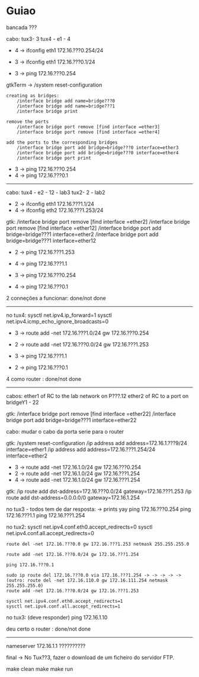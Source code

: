 # Guiao
bancada ???

cabo:
    tux3- 3
    tux4 - e1 - 4


- 4 -> ifconfig eth1 172.16.???0.254/24
- 3 -> ifconfig eth1 172.16.???0.1/24

- 3 -> ping 172.16.???0.254


gtkTerm -> /system reset-configuration

    creating as bridges:
        /interface bridge add name=bridge???0
        /interface bridge add name=bridge???1
        /interface bridge print

    remove the ports
        /interface bridge port remove [find interface =ether3]
        /interface bridge port remove [find interface =ether4]

    add the ports to the corresponding bridges
        /interface bridge port add bridge=bridge???0 interface=ether3
        /interface bridge port add bridge=bridge???0 interface=ether4
        /interface bridge port print

- 3 -> ping 172.16.???0.254
- 4 -> ping 172.16.???0.1

-----
cabo:
    tux4 - e2 - 12 - lab3
    tux2- 2 - lab2

- 2 -> ifconfig eth1 172.16.???1.1/24
- 4 -> ifconfig eth2 172.16.???1.253/24

gtk:
    /interface bridge port remove [find interface =ether2]
    /interface bridge port remove [find interface =ether12]
    /interface bridge port add bridge=bridge???1 interface=ether2
    /interface bridge port add bridge=bridge???1 interface=ether12

- 2 -> ping 172.16.???1.253
- 4 -> ping 172.16.???1.1

- 3 -> ping 172.16.???0.254
- 4 -> ping 172.16.???0.1

2 conneções a funcionar: done/not done

--------------------------------------------------------------------------

no tux4:
    sysctl net.ipv4.ip_forward=1
    sysctl net.ipv4.icmp_echo_ignore_broadcasts=0

- 3 -> route add -net 172.16.???1.0/24 gw 172.16.???0.254
- 2 -> route add -net 172.16.???0.0/24 gw 172.16.???1.253

- 3 -> ping 172.16.???1.1
- 2 -> ping 172.16.???0.1

4 como router : done/not done

--------------------------------------------------------------------------

cabos:
    ether1 of RC to the lab network on P???.12
    ether2 of RC to a port on bridgeY1 - 22

gtk:
    /interface bridge port remove [find interface =ether22]
    /interface bridge port add bridge=bridge???1 interface=ether22

cabo:
    mudar o cabo da porta serie para o router

gtk:
    /system reset-configuration
    /ip address add address=172.16.1.???9/24 interface=ether1
    /ip address add address=172.16.???1.254/24 interface=ether2

- 3 -> route add -net 172.16.1.0/24 gw 172.16.???0.254
- 2 -> route add -net 172.16.1.0/24 gw 172.16.???1.254
- 4 -> route add -net 172.16.1.0/24 gw 172.16.???1.254

gtk:
    /ip route add dst-address=172.16.???0.0/24 gateway=172.16.???1.253
    /ip route add dst-address=0.0.0.0/0 gateway=172.16.1.254


no tux3 - todos tem de dar resposta: -> prints yay
    ping 172.16.???0.254
    ping 172.16.???1.1
    ping 172.16.???1.254

no tux2:
    sysctl net.ipv4.conf.eth0.accept_redirects=0
    sysctl net.ipv4.conf.all.accept_redirects=0

    route del -net 172.16.???0.0 gw 172.16.???1.253 netmask 255.255.255.0

    route add -net 172.16.???0.0/24 gw 172.16.???1.254

    ping 172.16.???0.1

    sudo ip route del 172.16.???0.0 via 172.16.???1.254 -> -> -> -> -> (outro: route del -net 172.16.110.0 gw 172.16.111.254 netmask 255.255.255.0)
    route add -net 172.16.???0.0/24 gw 172.16.???1.253

    sysctl net.ipv4.conf.eth0.accept_redirects=1
    sysctl net.ipv4.conf.all.accept_redirects=1

no tux3: (deve responder)
    ping 172.16.1.10

deu certo o router : done/not done

--------------------------------------------------------------------------
nameserver 172.16.1.1 ??????????

final -> No Tux??3, fazer o download de um ficheiro do servidor FTP.

make clean
make
make run
